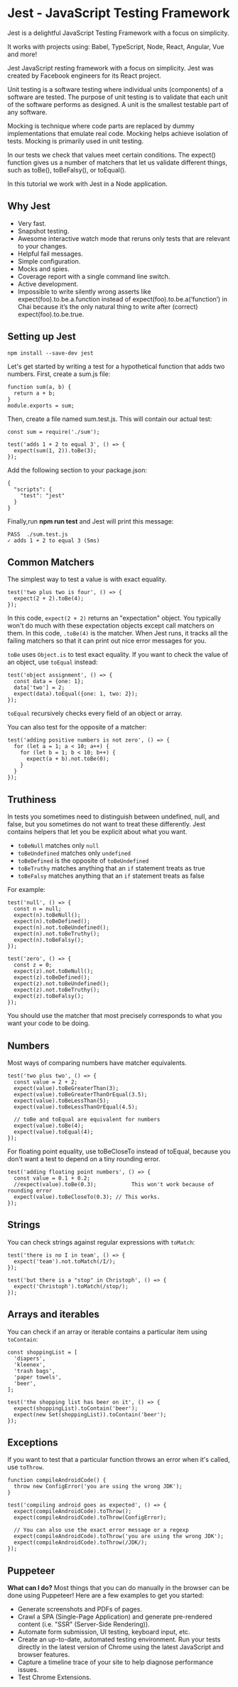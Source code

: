 <h1>Jest - JavaScript Testing Framework</h1>

Jest is a delightful JavaScript Testing Framework with a focus on simplicity.

It works with projects using: Babel, TypeScript, Node, React, Angular, Vue and more!

Jest JavaScript resting framework with a focus on simplicity. Jest was created by Facebook engineers for its React project.

Unit testing is a software testing where individual units (components) of a software are tested. The purpose of unit testing is to validate that each unit of the software performs as designed. A unit is the smallest testable part of any software.

Mocking is technique where code parts are replaced by dummy implementations that emulate real code. Mocking helps achieve isolation of tests. Mocking is primarily used in unit testing.

In our tests we check that values meet certain conditions. The expect() function gives us a number of matchers that let us validate different things, such as toBe(), toBeFalsy(), or toEqual().

In this tutorial we work with Jest in a Node application.

## Why Jest
* Very fast.
* Snapshot testing.
* Awesome interactive watch mode that reruns only tests that are relevant to your changes.
* Helpful fail messages.
* Simple configuration.
* Mocks and spies.
* Coverage report with a single command line switch.
* Active development.
* Impossible to write silently wrong asserts like expect(foo).to.be.a.function instead of expect(foo).to.be.a(‘function’) in Chai because it’s the only natural thing to write after (correct) expect(foo).to.be.true.

## Setting up Jest
```JS
npm install --save-dev jest
```
Let's get started by writing a test for a hypothetical function that adds two numbers. First, create a sum.js file:
```JS
function sum(a, b) {
  return a + b;
}
module.exports = sum;
```
Then, create a file named sum.test.js. This will contain our actual test:
```JS
const sum = require('./sum');

test('adds 1 + 2 to equal 3', () => {
  expect(sum(1, 2)).toBe(3);
});
```
Add the following section to your package.json:
```JS
{
  "scripts": {
    "test": "jest"
  }
}
```
Finally,run <strong>npm run test</strong> and Jest will print this message:
```JS
PASS  ./sum.test.js
✓ adds 1 + 2 to equal 3 (5ms)
```
## Common Matchers
The simplest way to test a value is with exact equality.
```JS
test('two plus two is four', () => {
  expect(2 + 2).toBe(4);
});
```
In this code, <code>expect(2 + 2)</code> returns an "expectation" object. You typically won't do much with these expectation objects except call matchers on them. In this code, <code>.toBe(4)</code> is the matcher. When Jest runs, it tracks all the failing matchers so that it can print out nice error messages for you.

<code>toBe</code> uses <code>Object.is</code> to test exact equality. If you want to check the value of an object, use <code>toEqual</code> instead:
```JS
test('object assignment', () => {
  const data = {one: 1};
  data['two'] = 2;
  expect(data).toEqual({one: 1, two: 2});
});
```
<code>toEqual</code> recursively checks every field of an object or array.

You can also test for the opposite of a matcher:
```JS
test('adding positive numbers is not zero', () => {
  for (let a = 1; a < 10; a++) {
    for (let b = 1; b < 10; b++) {
      expect(a + b).not.toBe(0);
    }
  }
});
```
## Truthiness
In tests you sometimes need to distinguish between undefined, null, and false, but you sometimes do not want to treat these differently. Jest contains helpers that let you be explicit about what you want.

* <code>toBeNull</code> matches only <code>null</code>
* <code>toBeUndefined</code> matches only <code>undefined</code>
* <code>toBeDefined</code> is the opposite of <code>toBeUndefined</code>
* <code>toBeTruthy</code> matches anything that an <code>if</code> statement treats as true
* <code>toBeFalsy</code> matches anything that an <code>if</code> statement treats as false

For example:
```JS
test('null', () => {
  const n = null;
  expect(n).toBeNull();
  expect(n).toBeDefined();
  expect(n).not.toBeUndefined();
  expect(n).not.toBeTruthy();
  expect(n).toBeFalsy();
});

test('zero', () => {
  const z = 0;
  expect(z).not.toBeNull();
  expect(z).toBeDefined();
  expect(z).not.toBeUndefined();
  expect(z).not.toBeTruthy();
  expect(z).toBeFalsy();
});
```
You should use the matcher that most precisely corresponds to what you want your code to be doing.
## Numbers
Most ways of comparing numbers have matcher equivalents.
```JS
test('two plus two', () => {
  const value = 2 + 2;
  expect(value).toBeGreaterThan(3);
  expect(value).toBeGreaterThanOrEqual(3.5);
  expect(value).toBeLessThan(5);
  expect(value).toBeLessThanOrEqual(4.5);

  // toBe and toEqual are equivalent for numbers
  expect(value).toBe(4);
  expect(value).toEqual(4);
});
```
For floating point equality, use toBeCloseTo instead of toEqual, because you don't want a test to depend on a tiny rounding error.
```JS
test('adding floating point numbers', () => {
  const value = 0.1 + 0.2;
  //expect(value).toBe(0.3);           This won't work because of rounding error
  expect(value).toBeCloseTo(0.3); // This works.
});
```
## Strings
You can check strings against regular expressions with <code>toMatch</code>:
```JS
test('there is no I in team', () => {
  expect('team').not.toMatch(/I/);
});

test('but there is a "stop" in Christoph', () => {
  expect('Christoph').toMatch(/stop/);
});
```
## Arrays and iterables
You can check if an array or iterable contains a particular item using <code>toContain</code>:
```JS
const shoppingList = [
  'diapers',
  'kleenex',
  'trash bags',
  'paper towels',
  'beer',
];

test('the shopping list has beer on it', () => {
  expect(shoppingList).toContain('beer');
  expect(new Set(shoppingList)).toContain('beer');
});
```
## Exceptions
If you want to test that a particular function throws an error when it's called, use <code>toThrow</code>.
```JS
function compileAndroidCode() {
  throw new ConfigError('you are using the wrong JDK');
}

test('compiling android goes as expected', () => {
  expect(compileAndroidCode).toThrow();
  expect(compileAndroidCode).toThrow(ConfigError);

  // You can also use the exact error message or a regexp
  expect(compileAndroidCode).toThrow('you are using the wrong JDK');
  expect(compileAndroidCode).toThrow(/JDK/);
});
```
## Puppeteer

<strong>What can I do?</strong>
Most things that you can do manually in the browser can be done using Puppeteer! Here are a few examples to get you started:

* Generate screenshots and PDFs of pages.
* Crawl a SPA (Single-Page Application) and generate pre-rendered content (i.e. "SSR" (Server-Side Rendering)).
* Automate form submission, UI testing, keyboard input, etc.
* Create an up-to-date, automated testing environment. Run your tests directly in the latest version of Chrome using the latest JavaScript and browser features.
* Capture a timeline trace of your site to help diagnose performance issues.
* Test Chrome Extensions.

